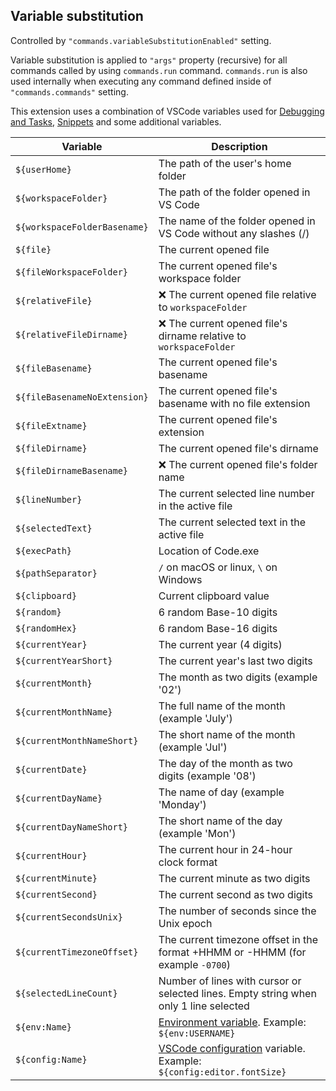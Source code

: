 

## Variable substitution

<!-- https://code.visualstudio.com/docs/editor/variables-reference -->
<!-- https://code.visualstudio.com/docs/editor/userdefinedsnippets#_variables -->
<!-- https://github.com/usernamehw/vscode-commands/issues/9 -->

Controlled by `"commands.variableSubstitutionEnabled"` setting.

Variable substitution is applied to `"args"` property (recursive) for all commands called by using `commands.run` command.
`commands.run` is also used internally when executing any command defined inside of `"commands.commands"` setting.

This extension uses a combination of VSCode variables used for [Debugging and Tasks](https://code.visualstudio.com/docs/editor/variables-reference), [Snippets](https://code.visualstudio.com/docs/editor/userdefinedsnippets#_variables) and some additional variables.

Variable | Description
--- | ---
`${userHome}` | The path of the user's home folder
`${workspaceFolder}` | The path of the folder opened in VS Code
`${workspaceFolderBasename}` | The name of the folder opened in VS Code without any slashes (/)
`${file}` | The current opened file
`${fileWorkspaceFolder}` | The current opened file's workspace folder
`${relativeFile}` | ❌ The current opened file relative to `workspaceFolder`
`${relativeFileDirname}` | ❌ The current opened file's dirname relative to `workspaceFolder`
`${fileBasename}` | The current opened file's basename
`${fileBasenameNoExtension}` | The current opened file's basename with no file extension
`${fileExtname}` | The current opened file's extension
`${fileDirname}` | The current opened file's dirname
`${fileDirnameBasename}` | ❌ The current opened file's folder name
`${lineNumber}` | The current selected line number in the active file
`${selectedText}` | The current selected text in the active file
`${execPath}` | Location of Code.exe
`${pathSeparator}` | `/` on macOS or linux, `\` on Windows
`${clipboard}` | Current clipboard value
`${random}` | 6 random Base-10 digits
`${randomHex}` | 6 random Base-16 digits
`${currentYear}`| The current year (4 digits)
`${currentYearShort}`| The current year's last two digits
`${currentMonth}`| The month as two digits (example '02')
`${currentMonthName}`| The full name of the month (example 'July')
`${currentMonthNameShort}`| The short name of the month (example 'Jul')
`${currentDate}`| The day of the month as two digits (example '08')
`${currentDayName}`| The name of day (example 'Monday')
`${currentDayNameShort}`| The short name of the day (example 'Mon')
`${currentHour}`| The current hour in 24-hour clock format
`${currentMinute}`| The current minute as two digits
`${currentSecond}`| The current second as two digits
`${currentSecondsUnix}`| The number of seconds since the Unix epoch
`${currentTimezoneOffset}`| The current timezone offset in the format +HHMM or -HHMM (for example `-0700`)
`${selectedLineCount}`| Number of lines with cursor or selected lines. Empty string when only 1 line selected
`${env:Name}`| [Environment variable](https://en.wikipedia.org/wiki/Environment_variable). Example: `${env:USERNAME}`
`${config:Name}`| [VSCode configuration](https://code.visualstudio.com/docs/getstarted/settings#_default-settings) variable. Example: `${config:editor.fontSize}`

